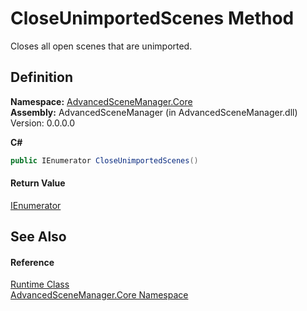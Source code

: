 # CloseUnimportedScenes Method


Closes all open scenes that are unimported.



## Definition
**Namespace:** <a href="N_AdvancedSceneManager_Core.md">AdvancedSceneManager.Core</a>  
**Assembly:** AdvancedSceneManager (in AdvancedSceneManager.dll) Version: 0.0.0.0

**C#**
``` C#
public IEnumerator CloseUnimportedScenes()
```



#### Return Value
<a href="https://learn.microsoft.com/dotnet/api/system.collections.ienumerator" target="_blank" rel="noopener noreferrer">IEnumerator</a>

## See Also


#### Reference
<a href="T_AdvancedSceneManager_Core_Runtime.md">Runtime Class</a>  
<a href="N_AdvancedSceneManager_Core.md">AdvancedSceneManager.Core Namespace</a>  
